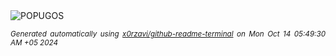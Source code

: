 <div align="justify">
<picture>
    <source media="(prefers-color-scheme: dark)" srcset="https://i.ibb.co/fdDd8bC/output-gif.gif">
    <source media="(prefers-color-scheme: light)" srcset="https://i.ibb.co/fdDd8bC/output-gif.gif">
    <img alt="POPUGOS" src="https://i.ibb.co/fdDd8bC/output-gif.gif">
</picture>

<sub><i>Generated automatically using [x0rzavi/github-readme-terminal](https://github.com/x0rzavi/github-readme-terminal) on Mon Oct 14 05:49:30 AM +05 2024</i></sub>
</div>